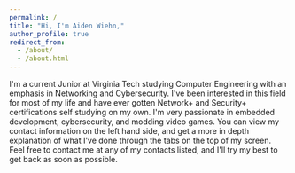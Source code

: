 ```yaml
---
permalink: /
title: "Hi, I'm Aiden Wiehn,"
author_profile: true
redirect_from: 
  - /about/
  - /about.html
---
```


I'm a current Junior at Virginia Tech studying Computer Engineering with an emphasis in Networking and Cybersecurity. I've been interested in this field for most of my life and have ever gotten Network+ and Security+ certifications self studying on my own. I'm very passionate in embedded development, cybersecurity, and modding video games. You can view my contact information on the left hand side, and get a more in depth explanation of what I've done through the tabs on the top of my screen. Feel free to contact me at any of my contacts listed, and I'll try my best to get back as soon as possible.
